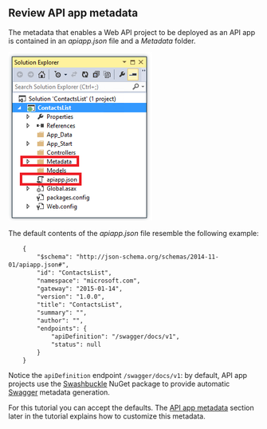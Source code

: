 ## Review API app metadata

The metadata that enables a Web API project to be deployed as an API app is contained in an *apiapp.json* file and a *Metadata* folder.

![](./media/app-service-api-review-metadata/metadatainse.png)

The default contents of the *apiapp.json* file resemble the following example:

		{
		    "$schema": "http://json-schema.org/schemas/2014-11-01/apiapp.json#",
		    "id": "ContactsList",
		    "namespace": "microsoft.com",
		    "gateway": "2015-01-14",
		    "version": "1.0.0",
		    "title": "ContactsList",
		    "summary": "",
		    "author": "",
		    "endpoints": {
		        "apiDefinition": "/swagger/docs/v1",
		        "status": null
		    }
		}

Notice the `apiDefinition` endpoint `/swagger/docs/v1`:  by default, API app projects use the [Swashbuckle](https://www.nuget.org/packages/Swashbuckle) NuGet package to provide automatic [Swagger](http://swagger.io/) metadata generation. 

For this tutorial you can accept the defaults. The [API app metadata](#api-app-metadata) section later in the tutorial explains how to customize this metadata.
